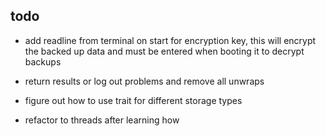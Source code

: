 ## todo

- add readline from terminal on start for encryption key,
  this will encrypt the backed up data and must be entered when booting it to decrypt backups

- return results or log out problems and remove all unwraps
- figure out how to use trait for different storage types
- refactor to threads after learning how
